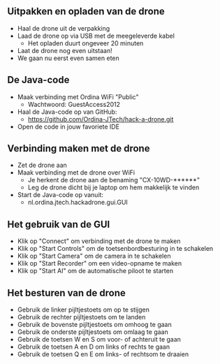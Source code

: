 ## Uitpakken en opladen van de drone

- Haal de drone uit de verpakking
- Laad de drone op via USB met de meegeleverde kabel
  - Het opladen duurt ongeveer 20 minuten
- Laat de drone nog even uitstaan!
- We gaan nu eerst even samen eten


## De Java-code

- Maak verbinding met Ordina WiFi "Public"
  - Wachtwoord: GuestAccess2012
- Haal de Java-code op van GitHub:
  - https://github.com/Ordina-JTech/hack-a-drone.git
- Open de code in jouw favoriete IDE


## Verbinding maken met de drone

- Zet de drone aan
- Maak verbinding met de drone over WiFi
  - Je herkent de drone aan de benaming "CX-10WD-******"
  - Leg de drone dicht bij je laptop om hem makkelijk te vinden
- Start de Java-code op vanuit:
  - nl.ordina.jtech.hackadrone.gui.GUI


## Het gebruik van de GUI
  
- Klik op "Connect" om verbinding met de drone te maken
- Klik op "Start Controls" om de toetsenbordbesturing in te schakelen
- Klik op "Start Camera" om de camera in te schakelen
- Klik op "Start Recorder" om een video-opname te maken
- Klik op "Start AI" om de automatische piloot te starten


## Het besturen van de drone

- Gebruik de linker pijltjestoets om op te stijgen
- Gebruik de rechter pijltjestoets om te landen
- Gebruik de bovenste pijltjestoets om omhoog te gaan
- Gebruik de onderste pijltjestoets om omlaag te gaan
- Gebruik de toetsen W en S om voor- of achteruit te gaan
- Gebruik de toetsen A en D om links of rechts te gaan
- Gebruik de toetsen Q en E om links- of rechtsom te draaien
